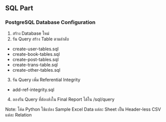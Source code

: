 ## SQL Part

### PostgreSQL Database Configuration

1. สร้าง Database ใหม่
2. รัน Query สร้าง Table ตามลำดับ
 - create-user-tables.sql
 - create-book-tables.sql
 - create-post-tables.sql
 - create-trans-table.sql
 - create-other-tables.sql
3. รัน Query เพิ่ม Referential Integrity
 - add-ref-integrity.sql
4. ลองรัน Query ที่ต้องส่งใน Final Report ได้ใน /sql/query

Note: โค้ด Python ใช้แปลง Sample Excel Data แต่ละ Sheet เป็น Header-less CSV แต่ละ Relation